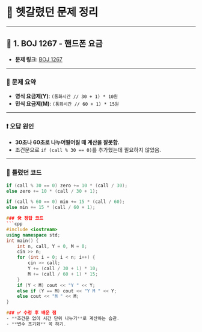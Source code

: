 # 📝 헷갈렸던 문제 정리

---

## 📌 1. BOJ 1267 - 핸드폰 요금
- **문제 링크**: [BOJ 1267](https://www.acmicpc.net/problem/1267)

---

### 🔹 문제 요약
- **영식 요금제(Y)**: `(통화시간 // 30 + 1) * 10원`
- **민식 요금제(M)**: `(통화시간 // 60 + 1) * 15원`

---

### ❗ 오답 원인
- **30초나 60초로 나누어떨어질 때 계산을 잘못함.**
- 조건문으로 `if (call % 30 == 0)`를 추가했는데 필요하지 않았음.

---

### 🛑 **틀렸던 코드**
```cpp
if (call % 30 == 0) zero += 10 * (call / 30);
else zero += 10 * (call / 30 + 1);

if (call % 60 == 0) min += 15 * (call / 60);
else min += 15 * (call / 60 + 1);

### 🛠️ 정답 코드
```cpp
#include <iostream>
using namespace std;
int main() {
    int n, call, Y = 0, M = 0;
    cin >> n;
    for (int i = 0; i < n; i++) {
        cin >> call;
        Y += (call / 30 + 1) * 10;
        M += (call / 60 + 1) * 15;
    }
    if (Y < M) cout << "Y " << Y;
    else if (Y == M) cout << "Y M " << Y;
    else cout << "M " << M;
}

### ✅ 수정 후 배운 점
- **조건문 없이 시간 단위 나누기**로 계산하는 습관.
- **변수 초기화** 꼭 하기.
